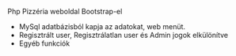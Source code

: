 Php Pizzéria weboldal Bootstrap-el
- MySql adatbázisból kapja az adatokat, web menüt.
- Regisztrált user, Regisztrálatlan user és Admin jogok elkülönítve
- Egyéb funkciók

